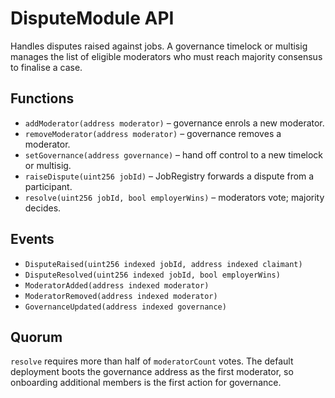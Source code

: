 # DisputeModule API

Handles disputes raised against jobs. A governance timelock or multisig manages
the list of eligible moderators who must reach majority consensus to finalise a
case.

## Functions
- `addModerator(address moderator)` – governance enrols a new moderator.
- `removeModerator(address moderator)` – governance removes a moderator.
- `setGovernance(address governance)` – hand off control to a new timelock or multisig.
- `raiseDispute(uint256 jobId)` – JobRegistry forwards a dispute from a participant.
- `resolve(uint256 jobId, bool employerWins)` – moderators vote; majority decides.

## Events
- `DisputeRaised(uint256 indexed jobId, address indexed claimant)`
- `DisputeResolved(uint256 indexed jobId, bool employerWins)`
- `ModeratorAdded(address indexed moderator)`
- `ModeratorRemoved(address indexed moderator)`
- `GovernanceUpdated(address indexed governance)`

## Quorum
`resolve` requires more than half of `moderatorCount` votes. The default
deployment boots the governance address as the first moderator, so onboarding
additional members is the first action for governance.
